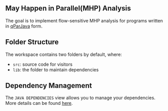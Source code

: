 ## May Happen in Parallel(MHP) Analysis

The goal is to implement flow-sensitive MHP analysis for programs written in [qParJava](http://www.cse.iitm.ac.in/~krishna/cs6235/subsets.html) form.

## Folder Structure

The workspace contains two folders by default, where:

- `src`: source code for visitors
- `lib`: the folder to maintain dependencies

## Dependency Management

The `JAVA DEPENDENCIES` view allows you to manage your dependencies. More details can be found [here](https://github.com/microsoft/vscode-java-pack/blob/master/release-notes/v0.9.0.md#work-with-jar-files-directly).
